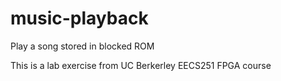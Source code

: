 # music-playback
Play a song stored in blocked ROM

This is a lab exercise from UC Berkerley EECS251 FPGA course
